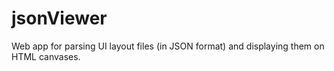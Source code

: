 # jsonViewer
Web app for parsing UI layout files (in JSON format) and displaying them on HTML canvases.
